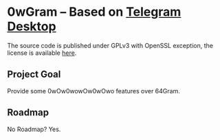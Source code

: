 # 0wGram – Based on [Telegram Desktop](https://github.com/telegramdesktop/tdesktop)

The source code is published under GPLv3 with OpenSSL exception, the license is available [here](LICENSE).

## Project Goal

Provide some 0wOw0wowOw0wOwo features over 64Gram.

## Roadmap

No Roadmap? Yes.


